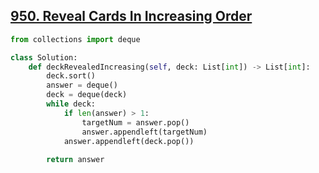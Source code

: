 ## [950. Reveal Cards In Increasing Order](https://leetcode.com/problems/reveal-cards-in-increasing-order/)

```python
from collections import deque

class Solution:
    def deckRevealedIncreasing(self, deck: List[int]) -> List[int]:
        deck.sort()
        answer = deque()
        deck = deque(deck)
        while deck:
            if len(answer) > 1:
                targetNum = answer.pop()
                answer.appendleft(targetNum)
            answer.appendleft(deck.pop())
                
        return answer
```


